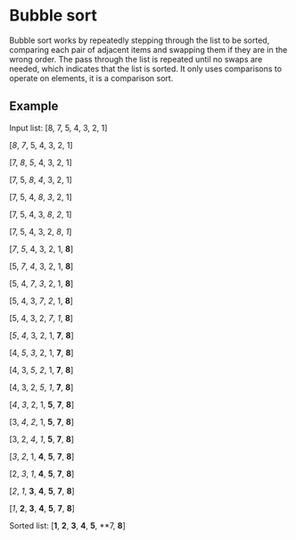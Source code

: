 Bubble sort
===========

Bubble sort works by repeatedly stepping through the list to be sorted, comparing 
each pair of adjacent items and swapping them if they are in the wrong order. The 
pass through the list is repeated until no swaps are needed, which indicates that 
the list is sorted. It only uses comparisons to operate on elements, it is a 
comparison sort.

Example
-------

Input list: [8, 7, 5, 4, 3, 2, 1]


[*8*, *7*, 5, 4, 3, 2, 1]

[7, *8*, *5*, 4, 3, 2, 1]

[7, 5, *8*, *4*, 3, 2, 1]

[7, 5, 4, *8*, *3*, 2, 1]

[7, 5, 4, 3, *8*, *2*, 1]

[7, 5, 4, 3, 2, *8*, *1*]

[*7*, *5*, 4, 3, 2, 1, **8**]

[5, *7*, *4*, 3, 2, 1, **8**]

[5, 4, *7*, *3*, 2, 1, **8**]

[5, 4, 3, *7*, *2*, 1, **8**]

[5, 4, 3, 2, *7*, *1*, **8**]

[*5*, *4*, 3, 2, 1, **7**, **8**]

[4, *5*, *3*, 2, 1, **7**, **8**]

[4, 3, *5*, *2*, 1, **7**, **8**]

[4, 3, 2, *5*, *1*, **7**, **8**]

[*4*, *3*, 2, 1, **5**, **7**, **8**]

[3, *4*, *2*, 1, **5**, **7**, **8**]

[3, 2, *4*, *1*, **5**, **7**, **8**]


[*3*, *2*, 1, **4**, **5**, **7**, **8**]

[2, *3*, *1*, **4**, **5**, **7**, **8**]

[*2*, *1*, **3**, **4**, **5**, **7**, **8**]

[*1*, **2**, **3**, **4**, **5**, **7**, **8**]


Sorted list:  [**1**, **2**, **3**, **4**, **5**, **7, **8**]

